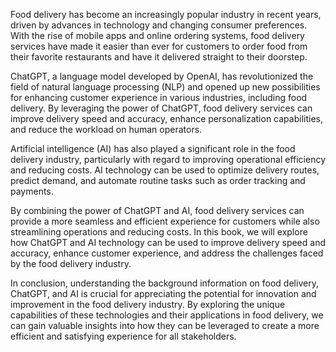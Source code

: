 
Food delivery has become an increasingly popular industry in recent years, driven by advances in technology and changing consumer preferences. With the rise of mobile apps and online ordering systems, food delivery services have made it easier than ever for customers to order food from their favorite restaurants and have it delivered straight to their doorstep.

ChatGPT, a language model developed by OpenAI, has revolutionized the field of natural language processing (NLP) and opened up new possibilities for enhancing customer experience in various industries, including food delivery. By leveraging the power of ChatGPT, food delivery services can improve delivery speed and accuracy, enhance personalization capabilities, and reduce the workload on human operators.

Artificial intelligence (AI) has also played a significant role in the food delivery industry, particularly with regard to improving operational efficiency and reducing costs. AI technology can be used to optimize delivery routes, predict demand, and automate routine tasks such as order tracking and payments.

By combining the power of ChatGPT and AI, food delivery services can provide a more seamless and efficient experience for customers while also streamlining operations and reducing costs. In this book, we will explore how ChatGPT and AI technology can be used to improve delivery speed and accuracy, enhance customer experience, and address the challenges faced by the food delivery industry.

In conclusion, understanding the background information on food delivery, ChatGPT, and AI is crucial for appreciating the potential for innovation and improvement in the food delivery industry. By exploring the unique capabilities of these technologies and their applications in food delivery, we can gain valuable insights into how they can be leveraged to create a more efficient and satisfying experience for all stakeholders.
